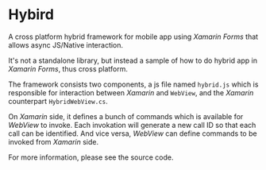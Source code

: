 # Hybird
A cross platform hybrid framework for mobile app using *Xamarin Forms* that allows async JS/Native interaction.

It's not a standalone library, but instead a sample of how to do hybrid app in *Xamarin Forms*, thus cross platform.

The framework consists two components, a js file named `hybrid.js` which is responsible for interaction between *Xamarin* and `WebView`, and the *Xamarin* counterpart `HybridWebView.cs`. 

On *Xamarin* side, it defines a bunch of commands which is available for *WebView* to invoke. Each invokation will generate a new call ID so that each call can be identified. And vice versa, *WebView* can define commands to be invoked from *Xamarin* side. 

For more information, please see the source code.
